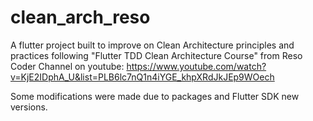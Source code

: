 # clean_arch_reso

A flutter project built to improve on Clean Architecture principles and practices following "Flutter TDD Clean Architecture Course" from Reso Coder Channel on youtube: https://www.youtube.com/watch?v=KjE2IDphA_U&list=PLB6lc7nQ1n4iYGE_khpXRdJkJEp9WOech

Some modifications were made due to packages and Flutter SDK new versions.
